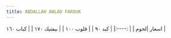 ```yaml
---
title: ABDALLAH AWLAD FAROUK 
---
```



اسعار 
|لحوم |
| :----:|
 | كبد ٩٠ |
| قلوب ١٠٠ |
| بيفتيك ١٧٠ |
| كباب ١٦٠ |